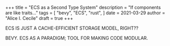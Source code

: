+++
title = "ECS as a Second Type System"
description = "If components are like traits..."
tags = [
    "bevy",
    "ECS",
    "rust",
]
date = 2021-03-29
author = "Alice I. Cecile"
draft = true
+++

ECS IS JUST A CACHE-EFFICIENT STORAGE MODEL, RIGHT??

BEVY. ECS AS A PARADIGM; TOOL FOR MAKING CODE MODULAR.

